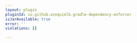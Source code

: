 ```yaml
---
layout: plugin
pluginId: io.github.ezequielb.gradle-dependency-enforcer
isJarAvailable: true
error: ''
violations: []

---
```

